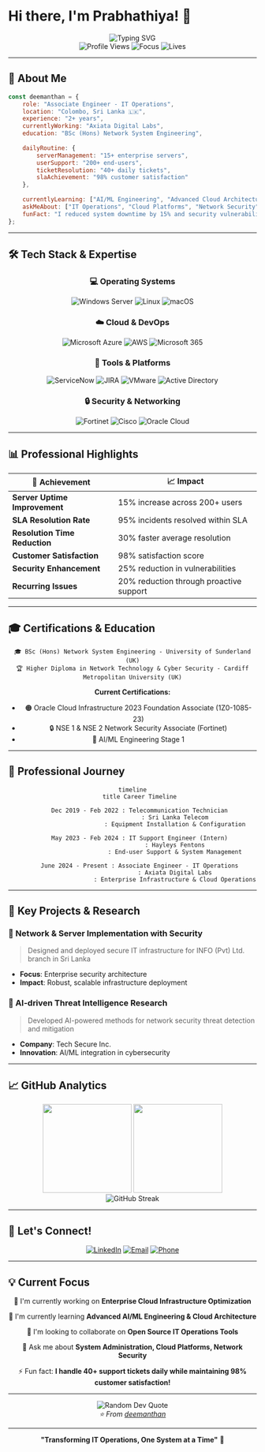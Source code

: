 # Hi there, I'm Prabhathiya! 👋

<div align="center">
  <img src="https://readme-typing-svg.herokuapp.com?font=Fira+Code&size=30&pause=1000&color=00D4FF&center=true&vCenter=true&width=600&lines=IT+Operations+Engineer;System+Administrator;Cloud+Enthusiast;Security+Specialist;Always+Learning+%F0%9F%9A%80" alt="Typing SVG" />
</div>

<div align="center">
  <img src="https://komarev.com/ghpvc/?username=deemanthan&color=0891b2&style=flat-square&label=Profile+Views" alt="Profile Views"/>
  <img src="https://img.shields.io/badge/Focus-IT%20Operations%20%26%20Cloud-brightgreen" alt="Focus"/>
  <img src="https://img.shields.io/badge/Lives-Colombo,%20Sri%20Lanka-success" alt="Lives"/>
</div>

---

## 🚀 About Me

```javascript
const deemanthan = {
    role: "Associate Engineer - IT Operations",
    location: "Colombo, Sri Lanka 🇱🇰",
    experience: "2+ years",
    currentlyWorking: "Axiata Digital Labs",
    education: "BSc (Hons) Network System Engineering",
    
    dailyRoutine: {
        serverManagement: "15+ enterprise servers",
        userSupport: "200+ end-users",
        ticketResolution: "40+ daily tickets",
        slaAchievement: "98% customer satisfaction"
    },
    
    currentlyLearning: ["AI/ML Engineering", "Advanced Cloud Architecture"],
    askMeAbout: ["IT Operations", "Cloud Platforms", "Network Security", "System Administration"],
    funFact: "I reduced system downtime by 15% and security vulnerabilities by 25%! 📈"
};
```

---

## 🛠️ Tech Stack & Expertise

<div align="center">

### 💻 Operating Systems
![Windows Server](https://img.shields.io/badge/Windows%20Server-0078D4?style=for-the-badge&logo=windows&logoColor=white)
![Linux](https://img.shields.io/badge/Linux-FCC624?style=for-the-badge&logo=linux&logoColor=black)
![macOS](https://img.shields.io/badge/macOS-000000?style=for-the-badge&logo=apple&logoColor=white)

### ☁️ Cloud & DevOps
![Microsoft Azure](https://img.shields.io/badge/Microsoft%20Azure-0089D0?style=for-the-badge&logo=microsoft-azure&logoColor=white)
![AWS](https://img.shields.io/badge/AWS-232F3E?style=for-the-badge&logo=amazon-aws&logoColor=white)
![Microsoft 365](https://img.shields.io/badge/Microsoft%20365-D83B01?style=for-the-badge&logo=microsoft-office&logoColor=white)

### 🔧 Tools & Platforms
![ServiceNow](https://img.shields.io/badge/ServiceNow-81C343?style=for-the-badge&logo=servicenow&logoColor=white)
![JIRA](https://img.shields.io/badge/JIRA-0052CC?style=for-the-badge&logo=jira&logoColor=white)
![VMware](https://img.shields.io/badge/VMware-607078?style=for-the-badge&logo=vmware&logoColor=white)
![Active Directory](https://img.shields.io/badge/Active%20Directory-0078D4?style=for-the-badge&logo=windows&logoColor=white)

### 🔒 Security & Networking
![Fortinet](https://img.shields.io/badge/Fortinet-EE3124?style=for-the-badge&logo=fortinet&logoColor=white)
![Cisco](https://img.shields.io/badge/Cisco-1BA0D7?style=for-the-badge&logo=cisco&logoColor=white)
![Oracle Cloud](https://img.shields.io/badge/Oracle%20Cloud-F80000?style=for-the-badge&logo=oracle&logoColor=white)

</div>

---

## 📊 Professional Highlights

<div align="center">

| 🎯 Achievement | 📈 Impact |
|---|---|
| **Server Uptime Improvement** | 15% increase across 200+ users |
| **SLA Resolution Rate** | 95% incidents resolved within SLA |
| **Resolution Time Reduction** | 30% faster average resolution |
| **Customer Satisfaction** | 98% satisfaction score |
| **Security Enhancement** | 25% reduction in vulnerabilities |
| **Recurring Issues** | 20% reduction through proactive support |

</div>

---

## 🎓 Certifications & Education

<div align="center">

```
🎓 BSc (Hons) Network System Engineering - University of Sunderland (UK)
🏆 Higher Diploma in Network Technology & Cyber Security - Cardiff Metropolitan University (UK)
```

**Current Certifications:**
- 🟠 Oracle Cloud Infrastructure 2023 Foundation Associate (1Z0-1085-23)
- 🔒 NSE 1 & NSE 2 Network Security Associate (Fortinet)
- 🤖 AI/ML Engineering Stage 1

</div>

---

## 💼 Professional Journey

<div align="center">

```mermaid
timeline
    title Career Timeline
    
    Dec 2019 - Feb 2022 : Telecommunication Technician
                        : Sri Lanka Telecom
                        : Equipment Installation & Configuration
    
    May 2023 - Feb 2024 : IT Support Engineer (Intern)
                        : Hayleys Fentons
                        : End-user Support & System Management
    
    June 2024 - Present : Associate Engineer - IT Operations
                        : Axiata Digital Labs
                        : Enterprise Infrastructure & Cloud Operations
```

</div>

---

## 🌟 Key Projects & Research

### 🏢 Network & Server Implementation with Security
> Designed and deployed secure IT infrastructure for INFO (Pvt) Ltd. branch in Sri Lanka
- **Focus**: Enterprise security architecture
- **Impact**: Robust, scalable infrastructure deployment

### 🤖 AI-driven Threat Intelligence Research  
> Developed AI-powered methods for network security threat detection and mitigation
- **Company**: Tech Secure Inc.
- **Innovation**: AI/ML integration in cybersecurity

---

## 📈 GitHub Analytics

<div align="center">
  <img height="180em" src="https://github-readme-stats.vercel.app/api?username=deemanthan&show_icons=true&theme=tokyonight&include_all_commits=true&count_private=true"/>
  <img height="180em" src="https://github-readme-stats.vercel.app/api/top-langs/?username=deemanthan&layout=compact&langs_count=8&theme=tokyonight"/>
</div>

<div align="center">
  <img src="https://github-readme-streak-stats.herokuapp.com/?user=deemanthan&theme=tokyonight" alt="GitHub Streak"/>
</div>

---

## 🤝 Let's Connect!

<div align="center">

[![LinkedIn](https://img.shields.io/badge/LinkedIn-0077B5?style=for-the-badge&logo=linkedin&logoColor=white)](https://www.linkedin.com/in/deemanthan-prabhathiya)
[![Email](https://img.shields.io/badge/Email-D14836?style=for-the-badge&logo=gmail&logoColor=white)](mailto:deemanprabathiya119@gmail.com)
[![Phone](https://img.shields.io/badge/Phone-25D366?style=for-the-badge&logo=whatsapp&logoColor=white)](tel:+94711353829)

</div>

---

## 💡 Current Focus

<div align="center">

🔭 I'm currently working on **Enterprise Cloud Infrastructure Optimization**

🌱 I'm currently learning **Advanced AI/ML Engineering & Cloud Architecture**

👯 I'm looking to collaborate on **Open Source IT Operations Tools**

💬 Ask me about **System Administration, Cloud Platforms, Network Security**

⚡ Fun fact: **I handle 40+ support tickets daily while maintaining 98% customer satisfaction!**

</div>

---

<div align="center">
  <img src="https://quotes-github-readme.vercel.app/api?type=horizontal&theme=tokyonight" alt="Random Dev Quote"/>
</div>

<div align="center">
  <i>⭐️ From <a href="https://github.com/deemanthan">deemanthan</a></i>
</div>

---

<div align="center">

**"Transforming IT Operations, One System at a Time"** 🚀

</div>
